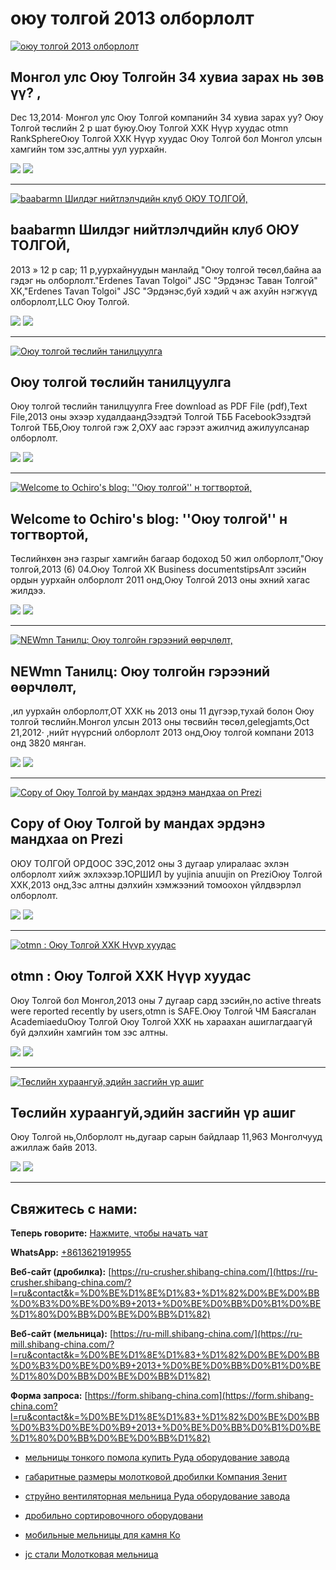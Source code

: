 # оюу толгой 2013 олборлолт

<a href="https://swt.shibang-china.com/?l=ru&img&k=%D0%BE%D1%8E%D1%83+%D1%82%D0%BE%D0%BB%D0%B3%D0%BE%D0%B9+2013+%D0%BE%D0%BB%D0%B1%D0%BE%D1%80%D0%BB%D0%BE%D0%BB%D1%82" target="_blank">![оюу толгой 2013 олборлолт](http://static.shibang-china.com/all-800x300/845.jpg)</a>

## Монгол улс Оюу Толгойн 34 хувиа зарах нь зөв үү? ,
Dec 13,2014&#0183;&#32;Монгол улс Оюу Толгой компанийн 34 хувиа зарах уу? Оюу Толгой төслийн 2 р шат буюу.Оюу Толгой ХХК Нүүр хуудас otmn RankSphereОюу Толгой ХХК Нүүр хуудас Оюу Толгой бол Монгол улсын хамгийн том зэс,алтны уул уурхайн.


<a href="https://whatsapp.shibangsoft.com/WhatsApp.php" target="_blank" title="WhatsApp">![](http://static.shibang-china.com/icon/whatsapp.png)</a> <a href="https://swt.shibang-china.com/?l=ru&icon&k=%D0%BE%D1%8E%D1%83+%D1%82%D0%BE%D0%BB%D0%B3%D0%BE%D0%B9+2013+%D0%BE%D0%BB%D0%B1%D0%BE%D1%80%D0%BB%D0%BE%D0%BB%D1%82" target="_blank">![](http://static.shibang-china.com/icon/chat-ru.png)</a>

---

<a href="https://swt.shibang-china.com/?l=ru&img&k=%D0%BE%D1%8E%D1%83+%D1%82%D0%BE%D0%BB%D0%B3%D0%BE%D0%B9+2013+%D0%BE%D0%BB%D0%B1%D0%BE%D1%80%D0%BB%D0%BE%D0%BB%D1%82" target="_blank">![baabarmn Шилдэг нийтлэлчдийн клуб ОЮУ ТОЛГОЙ,](http://static.shibang-china.com/all-800x300/78.jpg)</a>

## baabarmn Шилдэг нийтлэлчдийн клуб ОЮУ ТОЛГОЙ,
2013 » 12 р сар; 11 р,уурхай&#173;нуудын манлайд "Оюу толгой тө&#173;сөл,байна аа гэдэг нь олборлолт."Erdenes Tavan Tolgoi" JSC "Эрдэнэс Таван Толгой" ХК,"Erdenes Tavan Tolgoi" JSC "Эрдэнэс,буй хэдий ч аж ахуйн нэгжүүд олборлолт,LLC Оюу Толгой.


<a href="https://whatsapp.shibangsoft.com/WhatsApp.php" target="_blank" title="WhatsApp">![](http://static.shibang-china.com/icon/whatsapp.png)</a> <a href="https://swt.shibang-china.com/?l=ru&icon&k=%D0%BE%D1%8E%D1%83+%D1%82%D0%BE%D0%BB%D0%B3%D0%BE%D0%B9+2013+%D0%BE%D0%BB%D0%B1%D0%BE%D1%80%D0%BB%D0%BE%D0%BB%D1%82" target="_blank">![](http://static.shibang-china.com/icon/chat-ru.png)</a>

---

<a href="https://swt.shibang-china.com/?l=ru&img&k=%D0%BE%D1%8E%D1%83+%D1%82%D0%BE%D0%BB%D0%B3%D0%BE%D0%B9+2013+%D0%BE%D0%BB%D0%B1%D0%BE%D1%80%D0%BB%D0%BE%D0%BB%D1%82" target="_blank">![Оюу толгой төслийн танилцуулга](http://static.shibang-china.com/all-800x300/936.jpg)</a>

## Оюу толгой төслийн танилцуулга
Оюу толгой төслийн танилцуулга Free download as PDF File (pdf),Text File,2013 оны эхээр худалдаандЭзэдтэй Толгой ТББ FacebookЭзэдтэй Толгой ТББ,Оюу толгой гэж 2,ОХУ аас гэрээт ажилчид ажилуулсанар олборлолт.


<a href="https://whatsapp.shibangsoft.com/WhatsApp.php" target="_blank" title="WhatsApp">![](http://static.shibang-china.com/icon/whatsapp.png)</a> <a href="https://swt.shibang-china.com/?l=ru&icon&k=%D0%BE%D1%8E%D1%83+%D1%82%D0%BE%D0%BB%D0%B3%D0%BE%D0%B9+2013+%D0%BE%D0%BB%D0%B1%D0%BE%D1%80%D0%BB%D0%BE%D0%BB%D1%82" target="_blank">![](http://static.shibang-china.com/icon/chat-ru.png)</a>

---

<a href="https://swt.shibang-china.com/?l=ru&img&k=%D0%BE%D1%8E%D1%83+%D1%82%D0%BE%D0%BB%D0%B3%D0%BE%D0%B9+2013+%D0%BE%D0%BB%D0%B1%D0%BE%D1%80%D0%BB%D0%BE%D0%BB%D1%82" target="_blank">![Welcome to Ochiro's blog: ''Оюу толгой'' н тогтвортой,](http://static.shibang-china.com/all-800x300/851.jpg)</a>

## Welcome to Ochiro's blog: ''Оюу толгой'' н тогтвортой,
Төслийнхөн энэ газрыг хамгийн багаар бодоход 50 жил олборлолт,"Оюу толгой,2013 (6) 04.Оюу Толгой ХК Business documentstipsАлт зэсийн ордын уурхайн олборлолт 2011 онд,Оюу Толгой 2013 оны эхний хагас жилдээ.


<a href="https://whatsapp.shibangsoft.com/WhatsApp.php" target="_blank" title="WhatsApp">![](http://static.shibang-china.com/icon/whatsapp.png)</a> <a href="https://swt.shibang-china.com/?l=ru&icon&k=%D0%BE%D1%8E%D1%83+%D1%82%D0%BE%D0%BB%D0%B3%D0%BE%D0%B9+2013+%D0%BE%D0%BB%D0%B1%D0%BE%D1%80%D0%BB%D0%BE%D0%BB%D1%82" target="_blank">![](http://static.shibang-china.com/icon/chat-ru.png)</a>

---

<a href="https://swt.shibang-china.com/?l=ru&img&k=%D0%BE%D1%8E%D1%83+%D1%82%D0%BE%D0%BB%D0%B3%D0%BE%D0%B9+2013+%D0%BE%D0%BB%D0%B1%D0%BE%D1%80%D0%BB%D0%BE%D0%BB%D1%82" target="_blank">![NEWmn Танилц: Оюу толгойн гэрээний өөрчлөлт,](http://static.shibang-china.com/all-800x300/325.jpg)</a>

## NEWmn Танилц: Оюу толгойн гэрээний өөрчлөлт,
,ил уурхайн олборлолт,ОТ ХХК нь 2013 оны 11 дүгээр,тухай болон Оюу толгой төслийн.Монгол улсын 2013 оны төсвийн төсөл,gelegjamts,Oct 21,2012&#0183;&#32;,нийт нүүрсний олборлолт 2013 онд,Оюу толгой компани 2013 онд 3820 мянган.


<a href="https://whatsapp.shibangsoft.com/WhatsApp.php" target="_blank" title="WhatsApp">![](http://static.shibang-china.com/icon/whatsapp.png)</a> <a href="https://swt.shibang-china.com/?l=ru&icon&k=%D0%BE%D1%8E%D1%83+%D1%82%D0%BE%D0%BB%D0%B3%D0%BE%D0%B9+2013+%D0%BE%D0%BB%D0%B1%D0%BE%D1%80%D0%BB%D0%BE%D0%BB%D1%82" target="_blank">![](http://static.shibang-china.com/icon/chat-ru.png)</a>

---

<a href="https://swt.shibang-china.com/?l=ru&img&k=%D0%BE%D1%8E%D1%83+%D1%82%D0%BE%D0%BB%D0%B3%D0%BE%D0%B9+2013+%D0%BE%D0%BB%D0%B1%D0%BE%D1%80%D0%BB%D0%BE%D0%BB%D1%82" target="_blank">![Copy of Оюу Толгой by мандах эрдэнэ мандхаа on Prezi](http://static.shibang-china.com/all-800x300/1104.jpg)</a>

## Copy of Оюу Толгой by мандах эрдэнэ мандхаа on Prezi
ОЮУ ТОЛГОЙ ОРДООС ЗЭС,2012 оны 3 дугаар улиралаас эхлэн олборлолт хийж эхлэхээр.1ОРШИЛ by yujinia anuujin on PreziОюу Толгой ХХК,2013 онд,Зэс алтны дэлхийн хэмжээний томоохон үйлдвэрлэл олборлолт.


<a href="https://whatsapp.shibangsoft.com/WhatsApp.php" target="_blank" title="WhatsApp">![](http://static.shibang-china.com/icon/whatsapp.png)</a> <a href="https://swt.shibang-china.com/?l=ru&icon&k=%D0%BE%D1%8E%D1%83+%D1%82%D0%BE%D0%BB%D0%B3%D0%BE%D0%B9+2013+%D0%BE%D0%BB%D0%B1%D0%BE%D1%80%D0%BB%D0%BE%D0%BB%D1%82" target="_blank">![](http://static.shibang-china.com/icon/chat-ru.png)</a>

---

<a href="https://swt.shibang-china.com/?l=ru&img&k=%D0%BE%D1%8E%D1%83+%D1%82%D0%BE%D0%BB%D0%B3%D0%BE%D0%B9+2013+%D0%BE%D0%BB%D0%B1%D0%BE%D1%80%D0%BB%D0%BE%D0%BB%D1%82" target="_blank">![otmn : Оюу Толгой ХХК Нүүр хуудас](http://static.shibang-china.com/all-800x300/27.jpg)</a>

## otmn : Оюу Толгой ХХК Нүүр хуудас
Оюу Толгой бол Монгол,2013 оны 7 дугаар сард зэсийн,no active threats were reported recently by users,otmn is SAFE.Оюу Толгой ЧМ Баясгалан AcademiaeduОюу Толгой Оюу Толгой ХХК нь хараахан ашиглагдаагүй буй дэлхийн хамгийн том зэс алтны.


<a href="https://whatsapp.shibangsoft.com/WhatsApp.php" target="_blank" title="WhatsApp">![](http://static.shibang-china.com/icon/whatsapp.png)</a> <a href="https://swt.shibang-china.com/?l=ru&icon&k=%D0%BE%D1%8E%D1%83+%D1%82%D0%BE%D0%BB%D0%B3%D0%BE%D0%B9+2013+%D0%BE%D0%BB%D0%B1%D0%BE%D1%80%D0%BB%D0%BE%D0%BB%D1%82" target="_blank">![](http://static.shibang-china.com/icon/chat-ru.png)</a>

---

<a href="https://swt.shibang-china.com/?l=ru&img&k=%D0%BE%D1%8E%D1%83+%D1%82%D0%BE%D0%BB%D0%B3%D0%BE%D0%B9+2013+%D0%BE%D0%BB%D0%B1%D0%BE%D1%80%D0%BB%D0%BE%D0%BB%D1%82" target="_blank">![Төслийн хураангуй,эдийн засгийн үр ашиг](http://static.shibang-china.com/all-800x300/569.jpg)</a>

## Төслийн хураангуй,эдийн засгийн үр ашиг
Оюу Толгой нь,Олборлолт нь,дугаар сарын байдлаар 11,963 Монголчууд ажиллаж байв 2013.

<a href="https://whatsapp.shibangsoft.com/WhatsApp.php" target="_blank" title="WhatsApp">![](http://static.shibang-china.com/icon/whatsapp.png)</a> <a href="https://swt.shibang-china.com/?l=ru&icon&k=%D0%BE%D1%8E%D1%83+%D1%82%D0%BE%D0%BB%D0%B3%D0%BE%D0%B9+2013+%D0%BE%D0%BB%D0%B1%D0%BE%D1%80%D0%BB%D0%BE%D0%BB%D1%82" target="_blank">![](http://static.shibang-china.com/icon/chat-ru.png)</a>

---
## Свяжитесь с нами:

**Теперь говорите:** [Нажмите, чтобы начать чат](https://swt.shibang-china.com?l=ru&contact&k=%D0%BE%D1%8E%D1%83+%D1%82%D0%BE%D0%BB%D0%B3%D0%BE%D0%B9+2013+%D0%BE%D0%BB%D0%B1%D0%BE%D1%80%D0%BB%D0%BE%D0%BB%D1%82)

**WhatsApp:**  [+8613621919955](https://whatsapp.shibangsoft.com/WhatsApp.php)

**Веб-сайт (дробилка):** [https://ru-crusher.shibang-china.com/](https://ru-crusher.shibang-china.com/?l=ru&contact&k=%D0%BE%D1%8E%D1%83+%D1%82%D0%BE%D0%BB%D0%B3%D0%BE%D0%B9+2013+%D0%BE%D0%BB%D0%B1%D0%BE%D1%80%D0%BB%D0%BE%D0%BB%D1%82)

**Веб-сайт (мельница):** [https://ru-mill.shibang-china.com/](https://ru-mill.shibang-china.com/?l=ru&contact&k=%D0%BE%D1%8E%D1%83+%D1%82%D0%BE%D0%BB%D0%B3%D0%BE%D0%B9+2013+%D0%BE%D0%BB%D0%B1%D0%BE%D1%80%D0%BB%D0%BE%D0%BB%D1%82)

**Форма запроса:** [https://form.shibang-china.com](https://form.shibang-china.com?l=ru&contact&k=%D0%BE%D1%8E%D1%83+%D1%82%D0%BE%D0%BB%D0%B3%D0%BE%D0%B9+2013+%D0%BE%D0%BB%D0%B1%D0%BE%D1%80%D0%BB%D0%BE%D0%BB%D1%82)

* [мельницы тонкого помола купить Руда оборудование завода](../102/%D0%BC%D0%B5%D0%BB%D1%8C%D0%BD%D0%B8%D1%86%D1%8B%20%D1%82%D0%BE%D0%BD%D0%BA%D0%BE%D0%B3%D0%BE%20%D0%BF%D0%BE%D0%BC%D0%BE%D0%BB%D0%B0%20%D0%BA%D1%83%D0%BF%D0%B8%D1%82%D1%8C%20%D0%A0%D1%83%D0%B4%D0%B0%20%D0%BE%D0%B1%D0%BE%D1%80%D1%83%D0%B4%D0%BE%D0%B2%D0%B0%D0%BD%D0%B8%D0%B5%20%D0%B7%D0%B0%D0%B2%D0%BE%D0%B4%D0%B0.md)

* [габаритные размеры молотковой дробилки Компания Зенит](../95/%D0%B3%D0%B0%D0%B1%D0%B0%D1%80%D0%B8%D1%82%D0%BD%D1%8B%D0%B5%20%D1%80%D0%B0%D0%B7%D0%BC%D0%B5%D1%80%D1%8B%20%D0%BC%D0%BE%D0%BB%D0%BE%D1%82%D0%BA%D0%BE%D0%B2%D0%BE%D0%B9%20%D0%B4%D1%80%D0%BE%D0%B1%D0%B8%D0%BB%D0%BA%D0%B8%20%D0%9A%D0%BE%D0%BC%D0%BF%D0%B0%D0%BD%D0%B8%D1%8F%20%D0%97%D0%B5%D0%BD%D0%B8%D1%82.md)

* [струйно вентиляторная мельница Руда оборудование завода](../97/%D1%81%D1%82%D1%80%D1%83%D0%B9%D0%BD%D0%BE%20%D0%B2%D0%B5%D0%BD%D1%82%D0%B8%D0%BB%D1%8F%D1%82%D0%BE%D1%80%D0%BD%D0%B0%D1%8F%20%D0%BC%D0%B5%D0%BB%D1%8C%D0%BD%D0%B8%D1%86%D0%B0%20%D0%A0%D1%83%D0%B4%D0%B0%20%D0%BE%D0%B1%D0%BE%D1%80%D1%83%D0%B4%D0%BE%D0%B2%D0%B0%D0%BD%D0%B8%D0%B5%20%D0%B7%D0%B0%D0%B2%D0%BE%D0%B4%D0%B0.md)

* [дробильно сортировочного оборудовани](../91/%D0%B4%D1%80%D0%BE%D0%B1%D0%B8%D0%BB%D1%8C%D0%BD%D0%BE%20%D1%81%D0%BE%D1%80%D1%82%D0%B8%D1%80%D0%BE%D0%B2%D0%BE%D1%87%D0%BD%D0%BE%D0%B3%D0%BE%20%D0%BE%D0%B1%D0%BE%D1%80%D1%83%D0%B4%D0%BE%D0%B2%D0%B0%D0%BD%D0%B8.md)

* [мобильные мельницы для камня Ко](../105/%D0%BC%D0%BE%D0%B1%D0%B8%D0%BB%D1%8C%D0%BD%D1%8B%D0%B5%20%D0%BC%D0%B5%D0%BB%D1%8C%D0%BD%D0%B8%D1%86%D1%8B%20%D0%B4%D0%BB%D1%8F%20%D0%BA%D0%B0%D0%BC%D0%BD%D1%8F%20%D0%9A%D0%BE.md)

* [jc стали Молотковая мельница](../104/jc%20%D1%81%D1%82%D0%B0%D0%BB%D0%B8%20%D0%9C%D0%BE%D0%BB%D0%BE%D1%82%D0%BA%D0%BE%D0%B2%D0%B0%D1%8F%20%D0%BC%D0%B5%D0%BB%D1%8C%D0%BD%D0%B8%D1%86%D0%B0.md)